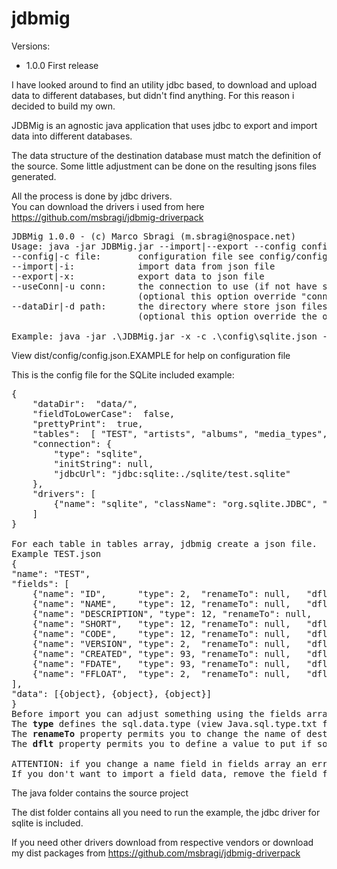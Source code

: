 # jdbmig
Versions: 
- 1.0.0 First release

I have looked around to find an utility jdbc based, to download and upload data to different databases, but didn't find anything. For this reason i decided to build my own.

JDBMig is an agnostic java application that uses jdbc to export and import data into different databases. 

The data structure of the destination database must match the definition of the source. Some little adjustment can be done on the resulting jsons files generated.

All the process is done by jdbc drivers. 
<br>You can download the drivers i used from here https://github.com/msbragi/jdbmig-driverpack

<pre>
JDBMig 1.0.0 - (c) Marco Sbragi (m.sbragi@nospace.net)
Usage: java -jar JDBMig.jar --import|--export --config config_file_path [--dataDir YOUR_EXISTING_PATH]
--config|-c file:       configuration file see config/config.json as example
--import|-i:            import data from json file
--export|-x:            export data to json file
--useConn|-u conn:      the connection to use (if not have standard [connection] defined or more than one)
                        (optional this option override "connection"  or "useConn" defined in [config].json)
--dataDir|-d path:      the directory where store json files or read from
                        (optional this option override the one defined in config.json)

Example: java -jar .\JDBMig.jar -x -c .\config\sqlite.json -d .\test
</pre>
View dist/config/config.json.EXAMPLE for help on configuration file

This is the config file for the SQLite included example: 
<pre>
{
	"dataDir":  "data/",
	"fieldToLowerCase":  false,
	"prettyPrint":  true,
	"tables":  [ "TEST", "artists", "albums", "media_types", "genres", "tracks", "playlist_track"  ],
	"connection": {
		"type": "sqlite",
		"initString": null,
		"jdbcUrl": "jdbc:sqlite:./sqlite/test.sqlite"
	},
	"drivers": [
		{"name": "sqlite", "className": "org.sqlite.JDBC", "jarFile": "lib/sqlite-jdbc-3.32.3.8.jar"}
	]
}

For each table in tables array, jdbmig create a json file. 
Example TEST.json
{
"name": "TEST",
"fields": [
	{"name": "ID",		"type": 2,	"renameTo": null,	"dflt": null},
	{"name": "NAME",	"type": 12,	"renameTo": null,	"dflt": null},
	{"name": "DESCRIPTION",	"type": 12,	"renameTo": null,	"dflt": null},
	{"name": "SHORT",	"type": 12,	"renameTo": null,	"dflt": null},
	{"name": "CODE",	"type": 12,	"renameTo": null,	"dflt": null},
	{"name": "VERSION",	"type": 2,	"renameTo": null,	"dflt": null},
	{"name": "CREATED",	"type": 93,	"renameTo": null,	"dflt": null},
	{"name": "FDATE",	"type": 93,	"renameTo": null,	"dflt": null},
	{"name": "FFLOAT",	"type": 2,	"renameTo": null,	"dflt": null}
],
"data": [{object}, {object}, {object}]
}
Before import you can adjust something using the fields array.
The <b>type</b> defines the sql.data.type (view Java.sql.type.txt for reference)
The <b>renameTo</b> property permits you to change the name of destination field in database.
The <b>dflt</b> property permits you to define a value to put if source value of data.field is null.

ATTENTION: if you change a name field in fields array an error occurs when importing data.
If you don't want to import a field data, remove the field from fields array.
</pre>


The java folder contains the source project 

The dist folder contains all you need to run the example, the jdbc driver for sqlite is included. 

If you need other drivers download from respective vendors or download my dist packages from https://github.com/msbragi/jdbmig-driverpack

